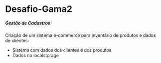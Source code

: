 # Desafio-Gama2


##### Gestão de Cadastros

Criação de um sistema e-commerce para inventário de produtos e dados de clientes:


-   Sistema com dados dos clientes e dos produtos
-   Dados no localstorage
